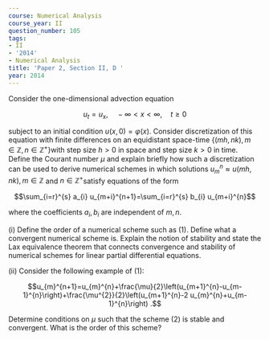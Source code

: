 ```yaml
---
course: Numerical Analysis
course_year: II
question_number: 105
tags:
- II
- '2014'
- Numerical Analysis
title: 'Paper 2, Section II, D '
year: 2014
---
```




Consider the one-dimensional advection equation

$$u_{t}=u_{x}, \quad-\infty<x<\infty, \quad t \geqslant 0$$

subject to an initial condition $u(x, 0)=\varphi(x)$. Consider discretization of this equation with finite differences on an equidistant space-time $\left\{(m h, n k), m \in \mathbb{Z}, n \in \mathbb{Z}^{+}\right\}$with step size $h>0$ in space and step size $k>0$ in time. Define the Courant number $\mu$ and explain briefly how such a discretization can be used to derive numerical schemes in which solutions $u_{m}^{n} \approx u(m h, n k), m \in \mathbb{Z}$ and $n \in \mathbb{Z}^{+}$satisfy equations of the form

$$\sum_{i=r}^{s} a_{i} u_{m+i}^{n+1}=\sum_{i=r}^{s} b_{i} u_{m+i}^{n}$$

where the coefficients $a_{i}, b_{i}$ are independent of $m, n$.

(i) Define the order of a numerical scheme such as (1). Define what a convergent numerical scheme is. Explain the notion of stability and state the Lax equivalence theorem that connects convergence and stability of numerical schemes for linear partial differential equations.

(ii) Consider the following example of (1):

$$u_{m}^{n+1}=u_{m}^{n}+\frac{\mu}{2}\left(u_{m+1}^{n}-u_{m-1}^{n}\right)+\frac{\mu^{2}}{2}\left(u_{m+1}^{n}-2 u_{m}^{n}+u_{m-1}^{n}\right) .$$

Determine conditions on $\mu$ such that the scheme $(2)$ is stable and convergent. What is the order of this scheme?